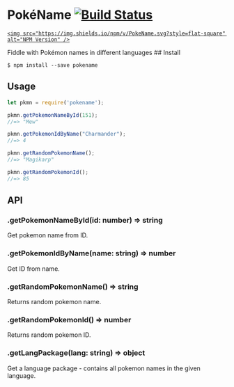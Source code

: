 # PokéName <a href="https://travis-ci.org/maierfelix/PokeName"><img src="https://img.shields.io/travis/maierfelix/PokeName/master.svg?style=flat-square" alt="Build Status" /></a>  <a href="https://www.npmjs.com/package/PokeName">
    <img src="https://img.shields.io/npm/v/PokeName.svg?style=flat-square" alt="NPM Version" />
  </a>
Fiddle with Pokémon names in different languages
## Install

```
$ npm install --save pokename
```


## Usage

```js
let pkmn = require('pokename');

pkmn.getPokemonNameById(151);
//=> "Mew"

pkmn.getPokemonIdByName("Charmander");
//=> 4

pkmn.getRandomPokemonName();
//=> "Magikarp"

pkmn.getRandomPokemonId();
//=> 85

```

## API

### .getPokemonNameById(id: number) => string


Get pokemon name from ID.

### .getPokemonIdByName(name: string) => number


Get ID from name.

### .getRandomPokemonName() => string


Returns random pokemon name.

### .getRandomPokemonId() => number


Returns random pokemon ID.

### .getLangPackage(lang: string) => object


Get a language package - contains all pokemon names in the given language.
